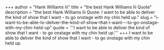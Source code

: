 +++
author = "Hank Williams Iii"
title = "the best Hank Williams Iii Quote"
description = "the best Hank Williams Iii Quote: I want to be able to deliver the kind of show that I want - to go onstage with my chin held up."
slug = "i-want-to-be-able-to-deliver-the-kind-of-show-that-i-want---to-go-onstage-with-my-chin-held-up"
quote = '''I want to be able to deliver the kind of show that I want - to go onstage with my chin held up.'''
+++
I want to be able to deliver the kind of show that I want - to go onstage with my chin held up.
